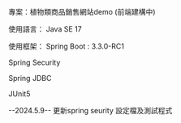 專案：植物類商品銷售網站demo (前端建構中)

使用語言：
Java SE 17

使用框架：
Spring Boot : 3.3.0-RC1

Spring Security

Spring JDBC

JUnit5



--2024.5.9--
更新spring seurity 設定檔及測試程式
